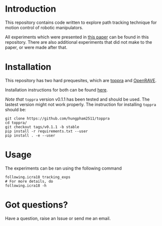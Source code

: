 # Introduction
This repository contains code written to explore path tracking
technique for motion control of robotic manipulators. 

All experiments which were presented in [this
paper](https://arxiv.org/abs/1709.05101) can be found in this
repository. There are also additional experiments that did not make to
the paper, or were made after that.

# Installation
This repository has two hard prequesites, which are
[toppra](github.com/hungpham2511/toppra) and
[OpenRAVE](https://github.com/rdiankov/openrave).

Installation instructions for both can be found
[here](github.com/hungpham2511/toppra).

*Note that* `toppra` version v0.1.1 has been tested and should be
used. The lastest version might not work properly. The instruction for
installing `toppra` should be:
``` shell
git clone https://github.com/hungpham2511/toppra
cd toppra/
git checkout tags/v0.1.1 -b stable
pip install -r requirements.txt --user
pip install . -e --user
```

# Usage
The experiments can be ran using the following command
``` shell
following.icra18 tracking_exps
# For more details, do
following.icra18 -h
```

# Got questions?
Have a question, raise an Issue or send me an email.

